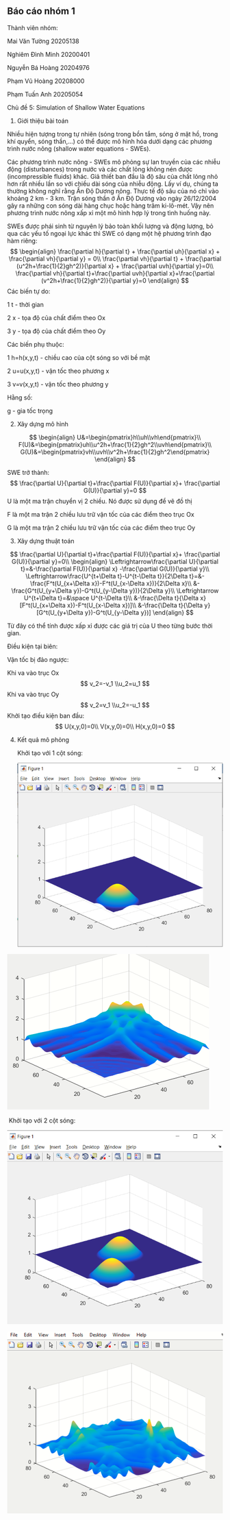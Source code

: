 ## Báo cáo nhóm 1

Thành viên nhóm:

Mai Văn Tường 20205138

Nghiêm Đình Minh 20200401

Nguyễn Bá Hoàng 20204976

Phạm Vũ Hoàng 20208000

Phạm Tuấn Anh 20205054

Chủ đề 5: Simulation of Shallow Water Equations

1. Giới thiệu bài toán 

Nhiều hiện tượng trong tự nhiên (sóng trong bồn tắm, sóng ở mặt hồ, trong khí quyển, sóng thần,...) có thể được mô hình hóa dưới dạng các phương trình nước nông (shallow water equations - SWEs).



Các phương trình nước nông - SWEs mô phỏng sự lan truyền của các nhiễu động (disturbances) trong nước và các chất lỏng không nén được (incompressible fluids) khác. Giả thiết ban đầu là độ sâu của chất lỏng nhỏ hơn rất nhiều lần so với chiều dài sóng của nhiễu động. Lấy ví dụ, chúng ta thường không nghĩ rằng Ấn Độ Dương nông. Thực tế độ sâu của nó chỉ vào khoảng 2 km - 3 km. Trận sóng thần ở Ấn Độ Dương vào ngày 26/12/2004 gây ra những con sóng dài hàng chục hoặc hàng trăm ki-lô-mét. Vậy nên phương trình nước nông xấp xỉ một mô hình hợp lý trong tình huống này.



SWEs được phái sinh từ nguyên lý bảo toàn khối lượng và động lượng, bỏ qua các yếu tố ngoại lực khác thì SWE có dạng một hệ phương trình đạo hàm riêng:
$$
\begin{align}
\frac{\partial h}{\partial t} + \frac{\partial uh}{\partial x} + \frac{\partial vh}{\partial y} = 0\\
\frac{\partial vh}{\partial t} + \frac{\partial (u^2h+\frac{1}{2}gh^2)}{\partial x} + \frac{\partial uvh}{\partial y}=0\\
\frac{\partial vh}{\partial t}+\frac{\partial uvh}{\partial x}+\frac{\partial (v^2h+\frac{1}{2}gh^2)}{\partial y}=0
\end{align}
$$
Các biến tự do:

1 t - thời gian

2 x - tọa độ của chất điểm theo Ox

3 y - tọa độ của chất điểm theo Oy

Các biến phụ thuộc:

1 h=h(x,y,t) - chiều cao của cột sóng so với bề mặt

2 u=u(x,y,t) - vận tốc theo phương x

3 v=v(x,y,t) - vận tốc theo phương y

Hằng số:

 g - gia tốc trọng 

2. Xây dựng mô hình 

$$
\begin{align}
U&=\begin{pmatrix}h\\uh\\vh\end{pmatrix}\\
F(U)&=\begin{pmatrix}uh\\u^2h+\frac{1}{2}gh^2\\uvh\end{pmatrix}\\
G(U)&=\begin{pmatrix}vh\\uvh\\v^2h+\frac{1}{2}gh^2\end{pmatrix}
\end{align}
$$

SWE trở thành:
$$
\frac{\partial U}{\partial t}+\frac{\partial F(U)}{\partial x}+ \frac{\partial G(U)}{\partial y}=0
$$
 U là một ma trận chuyển vị 2 chiều. Nó được sử dụng để vẽ đồ thị

 F là một ma trận 2 chiều lưu trữ vận tốc của các điểm theo trục Ox

G là một ma trận 2 chiều lưu trữ vận tốc của các điểm theo trục Oy

3. Xây dựng thuật toán

$$
\frac{\partial U}{\partial t}+\frac{\partial F(U)}{\partial x}+ \frac{\partial G(U)}{\partial y}=0\\
\begin{align}
\Leftrightarrow\frac{\partial U}{\partial t}=&-\frac{\partial F(U)}{\partial x} -\frac{\partial G(U)}{\partial y}\\
\Leftrightarrow\frac{U^{t+\Delta t}-U^{t-\Delta t}}{2\Delta t}=&-\frac{F^t(U_{x+\Delta x})-F^t(U_{x-\Delta x})}{2\Delta x}\\
&-\frac{G^t(U_{y+\Delta y})-G^t(U_{y-\Delta y})}{2\Delta y}\\
\Leftrightarrow U^{t+\Delta t}=&\space U^{t-\Delta t}\\
&-\frac{\Delta t}{\Delta x}[F^t(U_{x+\Delta x})-F^t(U_{x-\Delta x})]\\
&-\frac{\Delta t}{\Delta y}[G^t(U_{y+\Delta y})-G^t(U_{y-\Delta y})]
\end{align}
$$

Từ đây có thể tính được xấp xỉ được các giá trị của U theo từng bước thời gian.

Điều kiện tại biên:

Vận tốc bị đảo ngược:

Khi va vào trục Ox
$$
v_2=-v_1
\\u_2=u_1
$$
Khi va vào trục Oy
$$
v_2=v_1
\\u_2=-u_1
$$
Khởi tạo điều kiện ban đầu:
$$
U(x,y,0)=0\\
V(x,y,0)=0\\
H(x,y,0)=0
$$

4. Kết quả mô phỏng

   Khởi tạo với 1 cột sóng:
   
   ![image-20220711232629236](./1_cot_song.png)		

![kq_1_cot_song](./kq_1_cot_song.png)

​	Khởi tạo với 2 cột sóng:

![image-20220711232748381](./2_cot_song.png)

![kq_2_cot_song](./kq_2_cot_song.png)